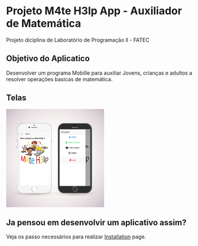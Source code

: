 # Projeto M4te H3lp App - Auxiliador de Matemática
Projeto diciplina de Laboratório de Programação ll - FATEC

## Objetivo do Aplicatico

Desenvolver um programa Mobille para auxiliar Jovens, crianças e adultos a resolver operações basicas de matemática. 

## Telas
<img align="center" src="src/assets/imgs/mockup.png" alt="Imagem" width="265"/>

## Ja pensou em desenvolvir um aplicativo assim?

Veja os passo necessários para realizar [Installation](Installation.md) page.